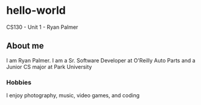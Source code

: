 # hello-world
CS130 - Unit 1 - Ryan Palmer

## About me
I am Ryan Palmer. I am a Sr. Software Developer at O'Reilly Auto Parts and a Junior CS major at Park University

### Hobbies
I enjoy photography, music, video games, and coding
